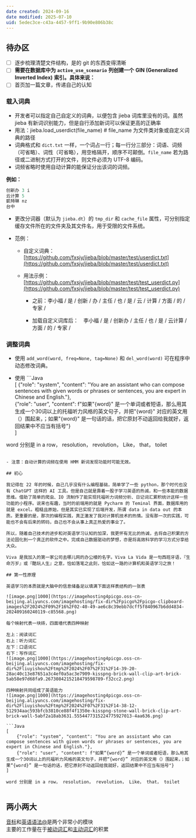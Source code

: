 ```yaml
---
date created: 2024-09-16
date modified: 2025-07-10
uid: 5edec3ce-c43a-4457-9ff1-9b90e806b38c
---
```

## 待办区

- [ ] 逐步梳理清楚文件结构，是的 git 的东西变得清晰
- [ ] **需要在数据库中为** **`active_use_scenario`** **列创建一个** **GIN (Generalized Inverted Index)** **索引。具体来说：**
- [ ] 首页加一篇文章，传递自己的认知

### 载入词典

[](https://github.com/fxsjy/jieba#%E8%BD%BD%E5%85%A5%E8%AF%8D%E5%85%B8)

- 开发者可以指定自己自定义的词典，以便包含 jieba 词库里没有的词。虽然 jieba 有新词识别能力，但是自行添加新词可以保证更高的正确率
- 用法：jieba.load_userdict(file_name) # file_name 为文件类对象或自定义词典的路径
- 词典格式和 `dict.txt` 一样，一个词占一行；每一行分三部分：词语、词频（可省略）、词性（可省略），用空格隔开，顺序不可颠倒。`file_name` 若为路径或二进制方式打开的文件，则文件必须为 UTF-8 编码。
- 词频省略时使用自动计算的能保证分出该词的词频。

**例如：**

```Java
创新办 3 i
云计算 5
凱特琳 nz
台中
```

- 更改分词器（默认为 `jieba.dt`）的 `tmp_dir` 和 `cache_file` 属性，可分别指定缓存文件所在的文件夹及其文件名，用于受限的文件系统。
    
- 范例：
    
    - 自定义词典：[https://github.com/fxsjy/jieba/blob/master/test/userdict.txt](https://github.com/fxsjy/jieba/blob/master/test/userdict.txt)
        
    - 用法示例：[https://github.com/fxsjy/jieba/blob/master/test/test_userdict.py](https://github.com/fxsjy/jieba/blob/master/test/test_userdict.py)
        
        - 之前：李小福 / 是 / 创新 / 办 / 主任 / 也 / 是 / 云 / 计算 / 方面 / 的 / 专家 /
            
        - 加载自定义词库后：　李小福 / 是 / 创新办 / 主任 / 也 / 是 / 云计算 / 方面 / 的 / 专家 /
            

### 调整词典

[](https://github.com/fxsjy/jieba#%E8%B0%83%E6%95%B4%E8%AF%8D%E5%85%B8)

- 使用 `add_word(word, freq=None, tag=None)` 和 `del_word(word)` 可在程序中动态修改词典。
    
- 使用 ```Java  
[
    {"role": "system", "content": "You are an assistant who can compose sentences with given words or phrases or sentences, you are expert in Chinese and English."},  
    {"role": "user", "content": f"如果"{word}" 是一个单词或者短语，那么用其生成一个30词以上的托福听力风格的英文句子，并把"{word}" 对应的英文用（）围起来，；如果"{word}" 是一句话的话，把它原封不动返回给我就好，返回结果中不应当有括号"}  
]

word 分别是 in a row， resolution， revolution， Like， that， toilet

```0 可调节单个词语的词频，使其能（或不能）被分出来。
    
- 注意：自动计算的词频在使用 HMM 新词发现功能时可能无效。

## 初心

我记得在 22 年的时候，自己几乎没有什么编程基础，简单学了一些 python，那个时代也没有 ChatGPT 这样的 AI 工具。但是自己就是靠着一股子学习英语的热诚，和一些本能的数据思维。借助了简单的爬虫、IO 流制作了能实现托福听力词频分析、日记词汇累积统计这样一些功能的小程序。说来也有趣，当时的前端用的就是 Pycharm 的 Teminal 界面，数据库用的就是 excel。粗糙且原始，但是其实已实现了后端开发，所谓 data in data out 的本质。更重要的是，那次的编程实践，真正激发了我对计算机技术的热情。没有那一次的实践，可能也不会有后来的转码，自己也不会从事上真正热爱的事业了。

所以，随着自己技术的进步和对英语学习认知的加深，我更怀有无比的热诚，去将自己积累的方法论固化到一个真正的软件之中。完成自己数据驱动的梦想，亦是将高效科学的学习方式分享给大众。

Viva 是我加入的第一家公司去哪儿网的办公楼的名字。Viva La Vida 是一句西班牙语，『生命万岁』或『酷玩人生』之意，恰如落笔之此刻，恰如这一路的计算机和英语学习之旅！

## 第一性原理

英语学习的本质就是大脑中的信息储备足以填满下面这样表结构的一张表

![image.png|1000](https://imagehosting4picgo.oss-cn-beijing.aliyuncs.com/imagehosting/fix-dir%2Fpicgo%2Fpicgo-clipboard-images%2F2024%2F09%2F16%2F02-40-49-ae6c8c39ebb7dcff5f840967b6dd4834-202409160240119-c85568.png)

每个映射代表一块砖，四面墙代表四种映射  

左上：阅读词汇  
右上：听力词汇  
左下：口语词汇  
右下：写作词汇  
![image.png|1000](https://imagehosting4picgo.oss-cn-beijing.aliyuncs.com/imagehosting/fix-dir%2Fliuyishou%2Ftmp%2F2024%2F07%2F31%2F14-39-20-28ac40c13e87651a3c4ef0a5ac3e7909-kisspng-brick-wall-clip-art-brick-5ab58e97d68fa9.2673084215218479598789-f32cc2.png)

四种映射共同组成了英语能力  
![image.png|1000](https://imagehosting4picgo.oss-cn-beijing.aliyuncs.com/imagehosting/fix-dir%2Fliuyishou%2Ftmp%2F2024%2F07%2F31%2F14-38-12-512934aac593bfcb3810ce88f4f1350e-kisspng-stone-wall-brick-clip-art-brick-wall-5abf2a18ab3631.5554477315224775927013-4aa636.png)

```Java
[  
    {"role": "system", "content": "You are an assistant who can compose sentences with given words or phrases or sentences, you are expert in Chinese and English."},  
    {"role": "user", "content": f"如果“{word}” 是一个单词或者短语，那么用其生成一个30词以上的托福听力风格的英文句子，并把“{word}” 对应的英文用（）围起来，；如果“{word}” 是一句话的话，把它原封不动返回给我就好，返回结果中不应当有括号"}  
]

word 分别是 in a row， resolution， revolution， Like， that， toilet


```

## 两小两大

[音标](音标.md)和[英语语法@](英语语法@.md)是两个非常小的模块  
主要的工作量在于[被动词汇](被动词汇)和[主动词汇](主动词汇.md)的积累
